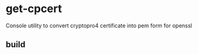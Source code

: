 # get-cpcert

Console utility to convert cryptopro4 certificate into pem form for openssl

## build

